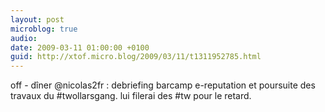 ```yaml
---
layout: post
microblog: true
audio: 
date: 2009-03-11 01:00:00 +0100
guid: http://xtof.micro.blog/2009/03/11/t1311952785.html
---
```

off - dîner @nicolas2fr : debriefing barcamp e-reputation et poursuite des travaux du #twollarsgang. lui filerai des #tw pour le retard.

